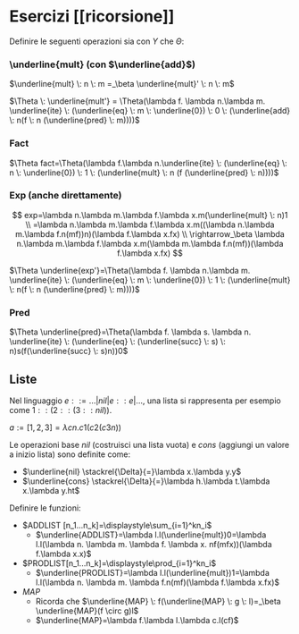 # Esercizi [[ricorsione]]

Definire le seguenti operazioni sia con $Y$ che $\Theta$:

### \underline{mult} (con $\underline{add}$)

$\underline{mult} \: n \: m =_\beta \underline{mult}' \: n \: m$

$\Theta \: \underline{mult'} = \Theta(\lambda f. \lambda n.\lambda m. \underline{ite} \: (\underline{eq} \: m \: \underline{0}) \: 0 \: (\underline{add} \: n(f \: n (\underline{pred} \: m))))$

### Fact

$\Theta fact=\Theta(\lambda f.\lambda n.\underline{ite} \: (\underline{eq} \: n \: \underline{0}) \: 1 \: (\underline{mult} \: n (f (\underline{pred} \: n))))$

### Exp (anche direttamente)

$$
exp=\lambda n.\lambda m.\lambda f.\lambda x.m(\underline{mult} \: n)1 \\
=\lambda n.\lambda m.\lambda f.\lambda x.m((\lambda n.\lambda m.\lambda f.n(mf))n)(\lambda f.\lambda x.fx) \\
\rightarrow_\beta \lambda n.\lambda m.\lambda f.\lambda x.m(\lambda m.\lambda f.n(mf))(\lambda f.\lambda x.fx)
$$

$\Theta \underline{exp'}=\Theta(\lambda f. \lambda n.\lambda m. \underline{ite} \: (\underline{eq} \: m \: \underline{0}) \: 1 \: (\underline{mult} \: n(f \: n (\underline{pred} \: m))))$

### Pred

$\Theta \underline{pred}=\Theta(\lambda f. \lambda s. \lambda n. \underline{ite} \: (\underline{eq} \: (\underline{succ} \: s) \: n)s(f(\underline{succ} \: s)n))0$

## Liste

Nel linguaggio $e::=...|nil|e::e|...$, una lista si rappresenta per esempio come $1::(2::(3::nil))$.

$a := [1, 2, 3] = λcn.c 1 (c 2 (c 3 n))$

Le operazioni base $nil$ (costruisci una lista vuota) e $cons$ (aggiungi un valore a inizio lista) sono definite come:
- $\underline{nil} \stackrel{\Delta}{=}\lambda x.\lambda y.y$
- $\underline{cons} \stackrel{\Delta}{=}\lambda h.\lambda t.\lambda x.\lambda y.ht$

Definire le funzioni:
- $ADDLIST [n_1...n_k]=\displaystyle\sum_{i=1}^kn_i$
	- $\underline{ADDLIST}=\lambda l.l(\underline{mult})0=\lambda l.l(\lambda n. \lambda m. \lambda f. \lambda x. nf(mfx))(\lambda f.\lambda x.x)$
- $PRODLIST[n_1...n_k]=\displaystyle\prod_{i=1}^kn_i$
	- $\underline{PRODLIST}=\lambda l.l(\underline{mult})1=\lambda l.l(\lambda n. \lambda m. \lambda f.n(mf)(\lambda f.\lambda x.fx)$
- $MAP$
	- Ricorda che $\underline{MAP} \: f(\underline{MAP} \: g \: l)=_\beta \underline{MAP}(f \circ g)l$
	- $\underline{MAP}=\lambda f.\lambda l.\lambda c.l(cf)$